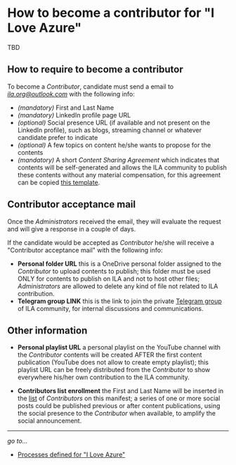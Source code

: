 # How to become a contributor for "I Love Azure"

TBD

## How to require to become a contributor

To become a *Contributor*, candidate must send a email to *ila.org@outlook.com* with the following info:

- *(mandatory)* First and Last Name
- *(mandatory)* LinkedIn profile page URL
- *(optional)* Social presence URL (if available and not present on the LinkedIn profile), such as blogs, streaming channel or whatever candidate prefer to indicate
- *(optional)* A few topics on content he/she wants to propose for the contents
- *(mandatory)* A short *Content Sharing Agreement* which indicates that contents will be self-generated and allows the ILA community to publish these contents without any material compensation, for this agreement can be copied [this template](..\_Templates\CSA.md).

## Contributor acceptance mail

Once the *Administrators* received the email, they will evaluate the request and will give a response in a couple of days.

If the candidate would be accepted as *Contributor* he/she will receive a "Contributor acceptance mail" with the following info:

- **Personal folder URL**
this is a OneDrive personal folder assigned to the *Contributor* to upload contents to publish; this folder must be used ONLY for contents to publish on ILA and not to host other files; *Administrators* are allowed to delete any kind of file not related to ILA contribution.
- **Telegram group LINK**
this is the link to join the private [Telegram group](..\WhereIs\WhereIs.md) of ILA community, for internal discussions and communications.

## Other information

- **Personal playlist URL**
a personal playlist on the YouTube channel with the *Contributor* contents will be created AFTER the first content publication (YouTube does not allow to create empty playlist); this playlist URL can be freely distributed from the *Contributor* to show everywhere his/her own contribution to the ILA community.

- **Contributors list enrollment**
the First and Last Name will be inserted in the [list](..\WhoIsIn\WhoIsIn.md) of *Contributors* on this manifest;
a series of one or more social posts could be published previous or after content publications, using the social presence to the *Contributor* when available, to amplify the social announcement.

---
*go to...*

- [Processes defined for "I Love Azure"](..\..\Processes.md)
